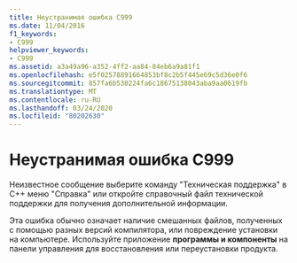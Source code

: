```yaml
---
title: Неустранимая ошибка C999
ms.date: 11/04/2016
f1_keywords:
- C999
helpviewer_keywords:
- C999
ms.assetid: a3a49a96-a352-4ff2-aa84-84eb6a9a81f1
ms.openlocfilehash: e5f02578891664853bf8c2b5f445e69c5d36e0f6
ms.sourcegitcommit: 857fa6b530224fa6c18675138043aba9aa0619fb
ms.translationtype: MT
ms.contentlocale: ru-RU
ms.lasthandoff: 03/24/2020
ms.locfileid: "80202630"
---
```

# <a name="fatal-error-c999"></a>Неустранимая ошибка C999

Неизвестное сообщение выберите команду "Техническая поддержка" в C++ меню "Справка" или откройте справочный файл технической поддержки для получения дополнительной информации.

Эта ошибка обычно означает наличие смешанных файлов, полученных с помощью разных версий компилятора, или повреждение установки на компьютере. Используйте приложение **программы и компоненты** на панели управления для восстановления или переустановки продукта.
